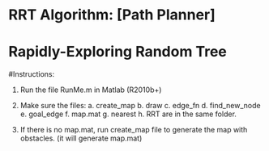 # RRT Algorithm: [Path Planner]
# Rapidly-Exploring Random Tree

#Instructions: 
1. Run the file RunMe.m in Matlab (R2010b+)
2. Make sure the files:
	a. create_map
	b. draw
	c. edge_fn
	d. find_new_node
	e. goal_edge
	f. map.mat
	g. nearest
	h. RRT 
	are in the same folder.
	
3. If there is no map.mat, run create_map file to generate
	the map with obstacles. (it will generate map.mat)
